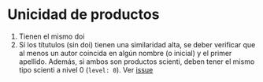 # Unicidad de productos
1. Tienen el mismo doi
2. Sí los títutulos (sin doi) tienen una similaridad alta, se deber verificar que al menos un autor coincida en algún nombre (o inicial) y el primer apellido.  Además, si ambos son productos scienti,  deben tener el mismo tipo scienti a nivel 0 (`level: 0`). Ver [issue](https://github.com/colav/impactu/issues/445)
